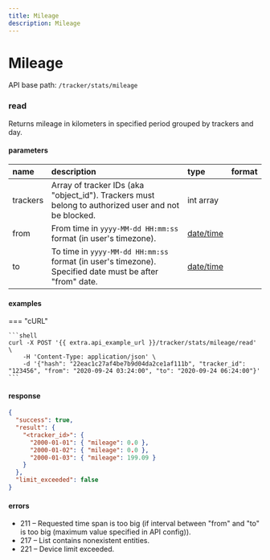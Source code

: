 ```yaml
---
title: Mileage
description: Mileage
---
```


# Mileage

API base path: `/tracker/stats/mileage`

### read

Returns mileage in kilometers in specified period grouped by trackers and day.

#### parameters

| name | description | type| format |
| :------ | :------ | :----- | :----- |
| trackers | Array of tracker IDs (aka "object_id"). Trackers must belong to authorized user and not be blocked. | int array |
| from | From time in `yyyy-MM-dd HH:mm:ss` format (in user's timezone). | [date/time](../../../../getting-started.md#data-types) |
| to | To time in `yyyy-MM-dd HH:mm:ss` format (in user's timezone). Specified date must be after "from" date. | [date/time](../../../../getting-started.md#data-types) |

#### examples

=== "cURL"

    ```shell
    curl -X POST '{{ extra.api_example_url }}/tracker/stats/mileage/read' \
        -H 'Content-Type: application/json' \ 
        -d '{"hash": "22eac1c27af4be7b9d04da2ce1af111b", "tracker_id": "123456", "from": "2020-09-24 03:24:00", "to": "2020-09-24 06:24:00"}'
    ```

#### response

```json
{
  "success": true,
  "result": {
    "<tracker_id>": {
      "2000-01-01": { "mileage": 0.0 },
      "2000-01-02": { "mileage": 0.0 },
      "2000-01-03": { "mileage": 199.09 }
    }
  },
  "limit_exceeded": false
}
```

#### errors

* 211 – Requested time span is too big (if interval between "from" and "to" is too big (maximum value specified in API config)).
* 217 – List contains nonexistent entities.
* 221 – Device limit exceeded.
